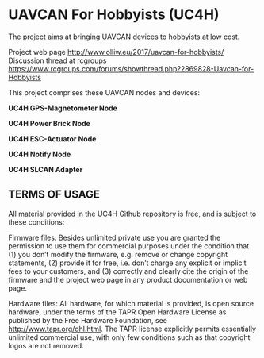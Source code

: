 # UAVCAN For Hobbyists (UC4H)

The project aims at bringing UAVCAN devices to hobbyists at low cost.

Project web page http://www.olliw.eu/2017/uavcan-for-hobbyists/<br>
Discussion thread at rcgroups https://www.rcgroups.com/forums/showthread.php?2869828-Uavcan-for-Hobbyists

This project comprises these UAVCAN nodes and devices:

<strong>UC4H GPS-Magnetometer Node</strong><br>

<strong>UC4H Power Brick Node</strong><br>

<strong>UC4H ESC-Actuator Node</strong><br>

<strong>UC4H Notify Node</strong><br>

<strong>UC4H SLCAN Adapter</strong><br>


## TERMS OF USAGE

All material provided in the UC4H Github repository is free, and is subject to these conditions: 

Firmware files: Besides unlimited private use you are granted the permission to use them for commercial purposes under the condition that (1) you don’t modify the firmware, e.g. remove or change copyright statements, (2) provide it for free, i.e. don’t charge any explicit or implicit fees to your customers, and (3) correctly and clearly cite the origin of the firmware and the project web page in any product documentation or web page. 

Hardware files: All hardware, for which material is provided, is open source hardware, under the terms of the TAPR Open Hardware License as published by the Free Hardware Foundation, see http://www.tapr.org/ohl.html. The TAPR license explicitly permits essentially unlimited commercial use, with only few conditions such as that copyright logos are not removed.
